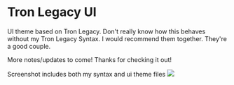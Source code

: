 # Tron Legacy UI

UI theme based on Tron Legacy. Don't really know how this behaves without my Tron Legacy Syntax. I would recommend them together. They're a good couple.

More notes/updates to come! Thanks for checking it out!

Screenshot includes both my syntax and ui theme files
![](https://raw.githubusercontent.com/lok05philosophy/tron-legacy-ui-atom/master/screen-shot.png)

